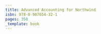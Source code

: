 ```yaml
---
title: Advanced Accounting for Northwind
isbn: 978-0-987654-32-1
pages: 350
_template: book
---
```


